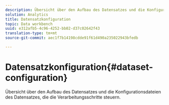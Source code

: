 ```yaml
---
description: Übersicht über den Aufbau des Datensatzes und die Konfigurationsdateien des Datensatzes, die die Verarbeitungsschritte steuern.
solution: Analytics
title: Datensatzkonfiguration
topic: Data workbench
uuid: e312afb5-4c96-4252-bb02-d37c02642f43
translation-type: tm+mt
source-git-commit: aec1f7b14198cdde91f61d490a235022943bfedb

---
```



# Datensatzkonfiguration{#dataset-configuration}

Übersicht über den Aufbau des Datensatzes und die Konfigurationsdateien des Datensatzes, die die Verarbeitungsschritte steuern.

